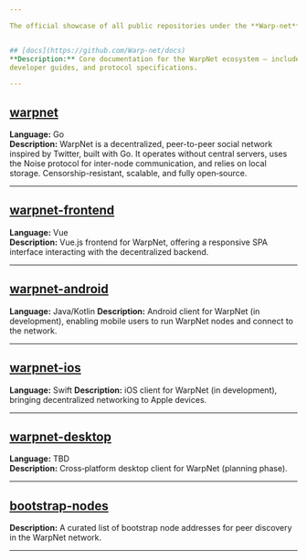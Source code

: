 ```yaml
---

The official showcase of all public repositories under the **Warp‑net** GitHub organization.


## [docs](https://github.com/Warp-net/docs)
**Description:** Core documentation for the WarpNet ecosystem — includes architecture overviews,
developer guides, and protocol specifications.

---
```


## [warpnet](https://github.com/Warp-net/warpnet)
**Language:** Go  
**Description:** WarpNet is a decentralized, peer-to-peer social network inspired by Twitter, 
built with Go. It operates without central servers, uses the Noise protocol for inter-node 
communication, and relies on local storage. Censorship-resistant, scalable, and fully open‑source.

---

## [warpnet-frontend](https://github.com/Warp-net/warpnet-frontend)
**Language:** Vue  
**Description:** Vue.js frontend for WarpNet, offering a responsive SPA interface interacting 
with the decentralized backend.

---

## [warpnet-android](https://github.com/Warp-net/warpnet-android)
**Language:** Java/Kotlin
**Description:** Android client for WarpNet (in development), enabling mobile users to run 
WarpNet nodes and connect to the network.

---

## [warpnet-ios](https://github.com/Warp-net/warpnet-ios)
**Language:** Swift
**Description:** iOS client for WarpNet (in development), bringing decentralized networking 
to Apple devices.

---

## [warpnet-desktop](https://github.com/Warp-net/warpnet-desktop)
**Language:** TBD  
**Description:** Cross‑platform desktop client for WarpNet (planning phase).

---

## [bootstrap-nodes](https://github.com/Warp-net/bootstrap-nodes)
**Description:** A curated list of bootstrap node addresses for peer discovery in the WarpNet network.

---

